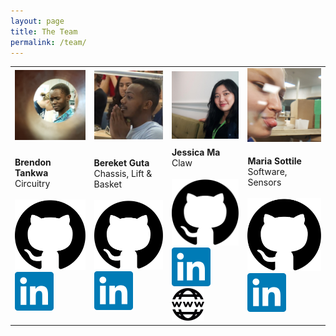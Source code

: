 ```yaml
---
layout: page
title: The Team
permalink: /team/
---
```


<table style="table-layout:fixed; border: none">
<tr>
    <td><img src="/assets/brendon.jpg" alt="Brendon Tankwa" width="">
    </td>
    <td><img src="/assets/bereket.png" alt="Bereket Guta" width="">
    </td>
    <td><img src="/assets/jessica.jpeg" alt="Jessica Ma" width="">
    </td>
    <td><img src="/assets/maria.jpg" alt="Maria Sottile" width="">
    </td>
</tr>
<tr>

<td>
<strong>Brendon Tankwa</strong><br>Circuitry<br><br>
<a title="Github" href="https://github.com/btankwa"><img class="linx" src="/assets/githubicon.svg"></a>
<a title="LinkedIn" href="https://www.linkedin.com/in/brendon-tankwa-02a079143/"><img class="linx" src="/assets/linkedin-icon.svg"></a>
</td>

<td>
<strong>Bereket Guta</strong><br>Chassis, Lift & Basket<br><br>
<a title="Github" href="https://github.com/bguta"><img class="linx" src="/assets/githubicon.svg"></a>
<a title="LinkedIn" href="https://www.linkedin.com/in/bereket-guta/"><img class="linx" src="/assets/linkedin-icon.svg"></a>
</td>

<td>
<strong>Jessica Ma</strong><br>Claw<br><br>
<a title="Github" href="https://github.com/gejessicama"><img class="linx" src="/assets/githubicon.svg"></a>
<a title="LinkedIn" href="https://www.linkedin.com/in/gejessicama/"><img class="linx" src="/assets/linkedin-icon.svg"></a>
<a title="Website" href="http://jessicama.ca"><img class="linx" src="/assets/website-icon.svg"></a>
</td>

<td>
<strong>Maria Sottile</strong><br>Software, Sensors<br><br>
<a title="Github" href="https://github.com/masottile"><img class="linx" src="/assets/githubicon.svg"></a>
<a title="LinkedIn" href="https://www.linkedin.com/in/maria-sottile-723153162/"><img class="linx" src="/assets/linkedin-icon.svg"></a>
</td>

</tr>
</table>

